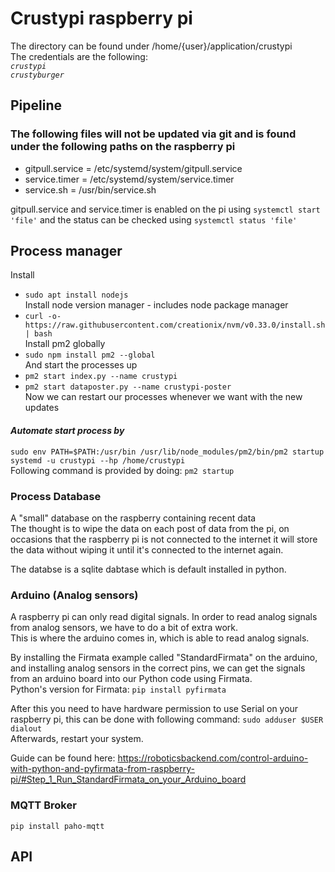 # Crustypi raspberry pi
The directory can be found under /home/{user}/application/crustypi <br />
The credentials are the following: <br />
*``crustypi``* <br />
*``crustyburger``*

## Pipeline
### The following files will not be updated via git and is found under the following paths on the raspberry pi

* gitpull.service = /etc/systemd/system/gitpull.service
* service.timer = /etc/systemd/system/service.timer
* service.sh = /usr/bin/service.sh

gitpull.service and service.timer is enabled on the pi using `systemctl start 'file'` and the status can be checked using `systemctl status 'file'`

## Process manager

Install 
* `sudo apt install nodejs` <br />
Install node version manager - includes node package manager
* `curl -o- https://raw.githubusercontent.com/creationix/nvm/v0.33.0/install.sh | bash` <br />
Install pm2 globally
* `sudo npm install pm2 --global` <br />
And start the processes up 
* `pm2 start index.py --name crustypi` <br />
* `pm2 start dataposter.py --name crustypi-poster` <br />
Now we can restart our processes whenever we want with the new updates <br />
#### *Automate start process by*
`sudo env PATH=$PATH:/usr/bin /usr/lib/node_modules/pm2/bin/pm2 startup systemd -u crustypi --hp /home/crustypi` <br />
Following command is provided by doing: `pm2 startup`

### Process Database
A "small" database on the raspberry containing recent data <br />
The thought is to wipe the data on each post of data from the pi, on occasions that the raspberry pi is not connected to the internet it will store the data without wiping it until it's connected to the internet again. <br />

The databse is a sqlite dabtase which is default installed in python.

### Arduino (Analog sensors)
A raspberry pi can only read digital signals. In order to read analog signals from analog sensors, we have to do a bit of extra work. <br />
This is where the arduino comes in, which is able to read analog signals.

By installing the Firmata example called "StandardFirmata" on the arduino, and installing analog sensors in the correct pins, we can get the signals from an arduino board into our Python code using Firmata. <br />
Python's version for Firmata: `pip install pyfirmata` <br />

After this you need to have hardware permission to use Serial on your raspberry pi, this can be done with following command:
`sudo adduser $USER dialout` <br />
Afterwards, restart your system.

Guide can be found here: https://roboticsbackend.com/control-arduino-with-python-and-pyfirmata-from-raspberry-pi/#Step_1_Run_StandardFirmata_on_your_Arduino_board


### MQTT Broker

`pip install paho-mqtt`

## API